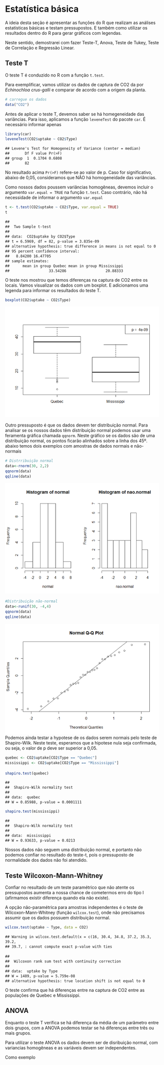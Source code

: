 Estatística básica
================

A ideia desta seção é apresentar as funções do R que realizam as análises estatísticas básicas e testam pressupostos. E também como utilizar os resultados dentro do R para gerar gráficos com legendas.

Neste sentido, demostrarei com fazer Teste-T, Anova, Teste de Tukey, Teste de Correlação e Regressão Linear.

Teste T
-------

O teste T é conduzido no R com a função `t.test`.

Para exemplificar, vamos utilizar os dados de captura de CO2 da por *Echinochloa crus-galli* e comparar de acordo com a origem da planta.

``` r
# carregue os dados
data("CO2")
```

Antes de aplicar o teste T, devemos saber se há homegeneidade das variâncias. Para isso, aplicamos a função `leveneTest` do pacote `car`. É necessário informar apenas

``` r
library(car)
leveneTest(CO2$uptake ~ CO2$Type)
```

    ## Levene's Test for Homogeneity of Variance (center = median)
    ##       Df F value Pr(>F)
    ## group  1  0.1704 0.6808
    ##       82

No resultado acima `Pr(>F)` refere-se ao valor de p. Caso for significativo, abaixo de 0,05, consideramos que NÂO há homogeneidade das variâncias.

Como nossos dados poussem variâncias homogêneas, devemos incluir o argumento `var.equal = TRUE` na função `t.test`. Caso contrário, não há necessidade de informar o argumento `var.equal`

``` r
t <- t.test(CO2$uptake ~ CO2$Type, var.equal = TRUE)
t
```

    ## 
    ##  Two Sample t-test
    ## 
    ## data:  CO2$uptake by CO2$Type
    ## t = 6.5969, df = 82, p-value = 3.835e-09
    ## alternative hypothesis: true difference in means is not equal to 0
    ## 95 percent confidence interval:
    ##   8.84200 16.47705
    ## sample estimates:
    ##      mean in group Quebec mean in group Mississippi 
    ##                  33.54286                  20.88333

O teste nos mostrou que temos diferenças na captura de CO2 entre os locais. Vamos visualizar os dados com um boxplot. E adicionamos uma legenda para informar os resultados do teste T.

``` r
boxplot(CO2$uptake ~ CO2$Type)
```

![](Estatística_básica_files/figure-markdown_github/unnamed-chunk-4-1.png)

Outro pressuposto é que os dados devem ter distribuição normal. Para analisar se os nossos dados têm distribuição normal podemos usar uma feramenta gráfica chamada `qqnorm`. Neste gráfico se os dados são de uma distribuição normal, os pontos ficarão alinhados sobre a linha dos 45º. abaixo temos dois exemplos com amostras de dados normais e não-normais

``` r
# Distrribuição normal
data<-rnorm(30, 2,2) 
qqnorm(data) 
qqline(data)
```

![](Estatística_básica_files/figure-markdown_github/unnamed-chunk-5-1.png)

``` r
#Distribuição não-normal
data<-runif(30, -4,4) 
qqnorm(data) 
qqline(data)
```

![](Estatística_básica_files/figure-markdown_github/unnamed-chunk-5-2.png) Podemos ainda testar a hypotese de os dados serem normais pelo teste de Shapiro-Wilk. Neste teste, esperamos que a hipotese nula seja confirmada, ou seja, o valor de p deve ser superior a 0,05.

``` r
quebec <- CO2$uptake[CO2$Type == "Quebec"]
mississippi <- CO2$uptake[CO2$Type == "Mississippi"]

shapiro.test(quebec)
```

    ## 
    ##  Shapiro-Wilk normality test
    ## 
    ## data:  quebec
    ## W = 0.85988, p-value = 0.0001111

``` r
shapiro.test(mississippi)
```

    ## 
    ##  Shapiro-Wilk normality test
    ## 
    ## data:  mississippi
    ## W = 0.93633, p-value = 0.0213

Nossos dados não seguem uma distribuição normal, e portanto não podemos confiar no resultado do teste-t, pois o pressuposto de normalidade dos dados não foi atendido.

Teste Wilcoxon-Mann-Whitney
---------------------------

Confiar no resultado de um teste paramétrico que não atente os pressupostos aumenta a nossa chance de cometermos erro do tipo I (afirmamos existir diferença quando ela não existe).

A opção não-paramétrica para amostras independentes é o teste de Wilcoxon-Mann-Whitney (função `wilcox.test`), onde não precisamos assumir que os dados possuem distribuição normal.

``` r
wilcox.test(uptake ~ Type, data = CO2)
```

    ## Warning in wilcox.test.default(x = c(16, 30.4, 34.8, 37.2, 35.3, 39.2,
    ## 39.7, : cannot compute exact p-value with ties

    ## 
    ##  Wilcoxon rank sum test with continuity correction
    ## 
    ## data:  uptake by Type
    ## W = 1489, p-value = 5.759e-08
    ## alternative hypothesis: true location shift is not equal to 0

O teste confirma que há diferenças entre na captura de CO2 entre as populações de Quebec e Mississippi.

ANOVA
-----

Enquanto o teste T verifica se há diferença da média de um parâmetro entre dois grupos, com a ANOVA podemos testar se há diferenças entre três ou mais grupos.

Para utilizar o teste ANOVA os dados devem ser de disribuição normal, com variancias homogêneas e as variáveis devem ser independentes.

Como exemplo
